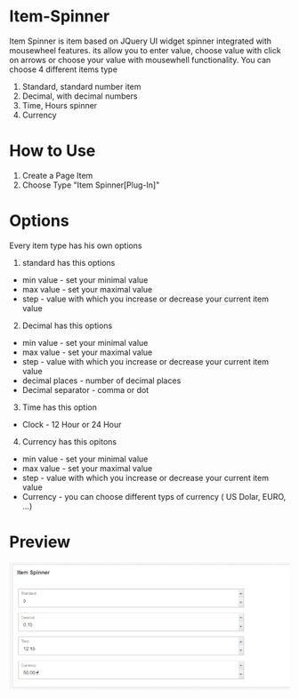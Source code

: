 # Item-Spinner

Item Spinner is item based on JQuery UI widget spinner integrated with mousewheel features. its allow you to enter value, choose value with click on arrows or choose your value with mousewhell functionality. You can choose 4 different items type

1. Standard, standard number item
2. Decimal, with decimal numbers
3. Time, Hours spinner
4. Currency

# How to Use

1. Create a Page Item
2. Choose Type "Item Spinner[Plug-In]"

# Options 

Every item type has his own options

1. standard has this options

- min value - set your minimal value
- max value - set your maximal value
- step - value with which you increase or decrease your current item value


2. Decimal has this options

- min value - set your minimal value
- max value - set your maximal value
- step - value with which you increase or decrease your current item value
- decimal places - number of decimal places
- Decimal separator - comma or dot

3. Time has this option

- Clock - 12 Hour or 24 Hour

4. Currency has this opitons

- min value - set your minimal value
- max value - set your maximal value
- step - value with which you increase or decrease your current item value
- Currency - you can choose different typs of currency ( US Dolar, EURO, ...)

# Preview

![alt text](https://github.com/nhasko/Item-Spinner/blob/master/preview.PNG)

